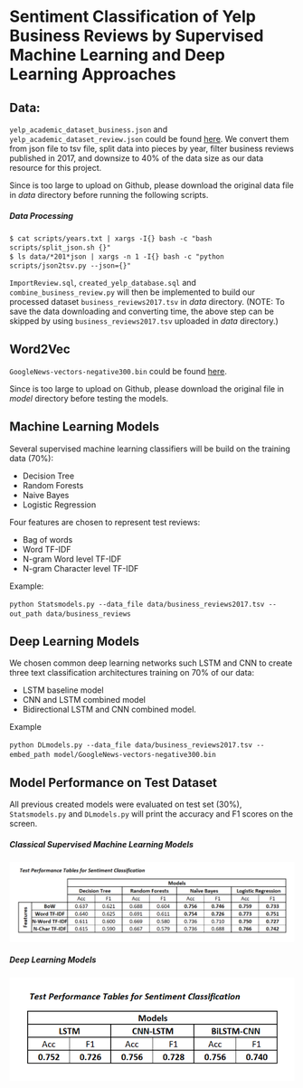 # Sentiment Classification of Yelp Business Reviews by Supervised Machine Learning and Deep Learning Approaches


## Data:
`yelp_academic_dataset_business.json` and `yelp_academic_dataset_review.json` could be found [here](https://www.kaggle.com/yelp-dataset/yelp-dataset). 
We convert them from json file to tsv file, split data into pieces by year, filter business reviews published in 2017, and downsize to 40% of the data size as our data resource for this project.

Since is too large to upload on Github, please download the original data file in *data* directory before running the following scripts.

##### Data Processing
```{bash}
$ cat scripts/years.txt | xargs -I{} bash -c "bash scripts/split_json.sh {}"
$ ls data/*201*json | xargs -n 1 -I{} bash -c "python scripts/json2tsv.py --json={}"
```
`ImportReview.sql`, `created_yelp_database.sql` and `combine_business_review.py` will then be implemented to build our processed dataset `business_reviews2017.tsv` in *data* directory. (NOTE: To save the data downloading and converting time, the above step can be skipped by using `business_reviews2017.tsv` uploaded in *data* directory.)

## Word2Vec
`GoogleNews-vectors-negative300.bin` could be found [here](https://code.google.com/archive/p/word2vec/).

Since is too large to upload on Github, please download the original file in *model* directory before testing the models.

## Machine Learning Models

Several supervised machine learning classifiers will be build on the training data (70%):
* Decision Tree
* Random Forests
* Naive Bayes
* Logistic Regression

Four features are chosen to represent test reviews:
* Bag of words
* Word TF-IDF
* N-gram Word level TF-IDF
* N-gram Character level TF-IDF

Example:

`python Statsmodels.py --data_file data/business_reviews2017.tsv --out_path data/business_reviews`

## Deep Learning Models

We chosen common deep learning networks such LSTM and CNN to create three text classification architectures training on 70% of our data: 
* LSTM baseline model
* CNN and LSTM combined model
* Bidirectional LSTM and CNN combined model.

Example

`python DLmodels.py --data_file data/business_reviews2017.tsv --embed_path model/GoogleNews-vectors-negative300.bin`


## Model Performance on Test Dataset

All previous created models were evaluated on test set (30%), `Statsmodels.py` and `DLmodels.py` will print the accuracy and F1 scores on the screen.

##### Classical Supervised Machine Learning Models
![Supervised ML Models](stats_result.png?raw=true "ML models result")

##### Deep Learning Models
![DL Models](dl_result.png?raw=true "ML models result")

